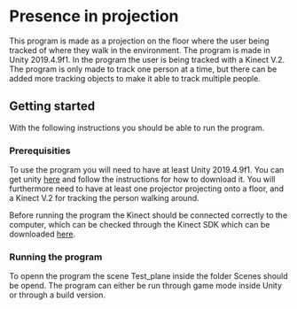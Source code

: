 # Presence in projection
This program is made as a projection on the floor where the user being tracked of where they walk in the environment. The program is made in Unity 2019.4.9f1. In the program the user is being tracked with a Kinect V.2.
The program is only made to track one person at a time, but there can be added more tracking objects to make it able to track multiple people.

## Getting started
With the following instructions you should be able to run the program.

### Prerequisities
To use the program you will need to have at least Unity 2019.4.9f1. You can get unity [here](https://unity3d.com/get-unity/download) and follow the instructions for how to download it.
You will furthermore need to have at least one projector projecting onto a floor, and a Kinect V.2 for tracking the person walking around.

Before running the program the Kinect should be connected correctly to the computer, which can be checked through the Kinect SDK which can be downloaded [here](https://developer.microsoft.com/en-us/windows/kinect/).


### Running the program
To openn the program the scene Test_plane inside the folder Scenes should be opend. The program can either be run through game mode inside Unity or through a build version. 
